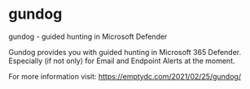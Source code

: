 # gundog
gundog - guided hunting in Microsoft Defender

Gundog provides you with guided hunting in Microsoft 365 Defender. Especially (if not only) for Email and 
Endpoint Alerts at the moment.

For more information visit: https://emptydc.com/2021/02/25/gundog/
